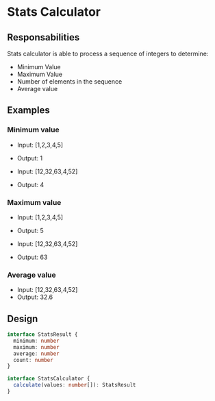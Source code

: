# Stats Calculator

## Responsabilities

Stats calculator is able to process a sequence of integers to determine:

- Minimum Value
- Maximum Value
- Number of elements in the sequence
- Average value

## Examples

### Minimum value

- Input: [1,2,3,4,5]
- Output: 1

- Input: [12,32,63,4,52]
- Output: 4

### Maximum value

- Input: [1,2,3,4,5]
- Output: 5

- Input: [12,32,63,4,52]
- Output: 63

### Average value

- Input: [12,32,63,4,52]
- Output: 32.6

## Design

```ts
interface StatsResult {
  minimum: number
  maximum: number
  average: number
  count: number
}

interface StatsCalculator {
  calculate(values: number[]): StatsResult
}
```

